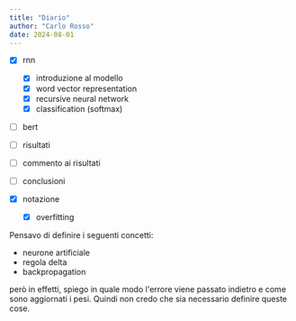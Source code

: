 ```yaml
---
title: "Diario"
author: "Carlo Rosso"
date: 2024-08-01
---
```


-[x] rnn
    -[x] introduzione al modello
    -[x] word vector representation
    -[x] recursive neural network
    -[x] classification (softmax)
-[ ] bert
-[ ] risultati
-[ ] commento ai risultati
-[ ] conclusioni

-[x] notazione
    -[x] overfitting

Pensavo di definire i seguenti concetti:
- neurone artificiale
- regola delta
- backpropagation

però in effetti, spiego in quale modo l'errore viene passato indietro e come
sono aggiornati i pesi. Quindi non credo che sia necessario definire queste
cose.
